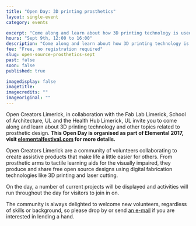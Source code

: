 ```yaml
---
title: "Open Day: 3D printing prosthetics"
layout: single-event
category: events

excerpt: "Come along and learn about how 3D printing technology is used in making prosthetic hands and more!"
hours: "Sept 9th, 12:00 to 16:00"
description: "Come along and learn about how 3D printing technology is used in making prosthetic hands and more!"
fee: "Free, no registration required"
slug: open-source-prosthetics-sept
past: false
soon: false
published: true

imagedisplay: false
imagetitle:
imagecredits: ""
imageoriginal: ""
---
```


Open Creators Limerick, in collaboration with the Fab Lab Limerick, School of Architecture, UL and the Health Hub Limerick, UL invite you to come along and learn about 3D printing technology and other topics related to prosthetic design.
**This Open Day is organised as part of Elemental 2017, visit [elementalfestival.com](http://www.elementalfestival.com/) for more details.**


Open Creators Limerick are a community of volunteers collaborating to create assistive products that make life a little easier for others. From prosthetic arms to tactile learning aids for the visually impaired, they produce and share free open source designs using digital fabrication technologies like 3D printing and laser cutting. 

On the day, a number of current projects will be displayed and activities will run throughout the day for visitors to join in on. 

The community is always delighted to welcome new volunteers, regardless of skills or background, so please drop by or send [an e-mail](mailto:handprints.ireland@gmail.com) if you are interested in lending a hand.
